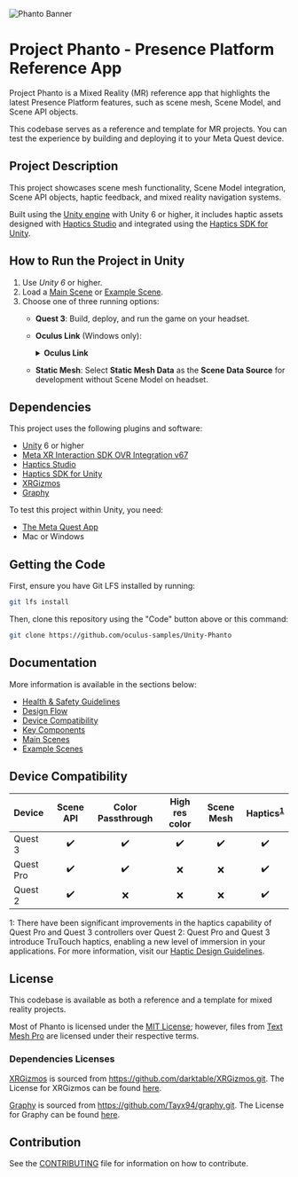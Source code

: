 ![Phanto Banner](./Media/PhantoTitle.png 'Phanto')

# Project Phanto - Presence Platform Reference App

Project Phanto is a Mixed Reality (MR) reference app that highlights the latest Presence Platform features, such as scene mesh, Scene Model, and Scene API objects.

This codebase serves as a reference and template for MR projects. You can test the experience by building and deploying it to your Meta Quest device.

## Project Description

This project showcases scene mesh functionality, Scene Model integration, Scene API objects, haptic feedback, and mixed reality navigation systems.

Built using the [Unity engine](https://unity.com/) with Unity 6 or higher, it includes haptic assets designed with [Haptics Studio](https://developers.meta.com/horizon/documentation/unity/haptics-studio/) and integrated using the [Haptics SDK for Unity](https://developers.meta.com/horizon/documentation/unity/unity-haptics-sdk/).

## How to Run the Project in Unity

1. Use *Unity 6* or higher.
2. Load a [Main Scene](./Documentation/MainScenes.md) or [Example Scene](./Documentation/ExampleScenes.md).
3. Choose one of three running options:
    - **Quest 3**: Build, deploy, and run the game on your headset.
    - **Oculus Link** (Windows only):
        <details>
          <summary><b>Oculus Link</b></summary>

        - Open the Oculus app and run Oculus Link from the headset.
        - Select **Scene Api** as the **Scene Data Source** in SceneDataLoaderSettings.asset.
        - With the headset on, navigate to Unity and press "Play".
        - **Note**: Scene mesh and room elements will show up in Link. You can only trigger room scan from within the headset.
        </details>

    - **Static Mesh**: Select **Static Mesh Data** as the **Scene Data Source** for development without Scene Model on headset.

## Dependencies

This project uses the following plugins and software:

- [Unity](https://unity.com/download) 6 or higher
- [Meta XR Interaction SDK OVR Integration v67](https://developers.meta.com/horizon/downloads/package/meta-xr-interaction-sdk-ovr-integration/67.0)
- [Haptics Studio](https://developers.meta.com/horizon/documentation/unity/haptics-studio/)
- [Haptics SDK for Unity](https://developers.meta.com/horizon/documentation/unity/unity-haptics-sdk/)
- [XRGizmos](https://github.com/darktable/XRGizmos.git)
- [Graphy](https://github.com/Tayx94/graphy.git)

To test this project within Unity, you need:

- [The Meta Quest App](https://www.meta.com/quest/setup/)
- Mac or Windows

## Getting the Code

First, ensure you have Git LFS installed by running:

```sh
git lfs install
```

Then, clone this repository using the "Code" button above or this command:

```sh
git clone https://github.com/oculus-samples/Unity-Phanto
```

## Documentation

More information is available in the sections below:

- [Health & Safety Guidelines](./Documentation/HealthAndSafetyGuidelines.md)
- [Design Flow](./Documentation/DesignFlow.md)
- [Device Compatibility](#device-compatibility)
- [Key Components](./Documentation/KeyComponents.md)
- [Main Scenes](./Documentation/MainScenes.md)
- [Example Scenes](./Documentation/ExampleScenes.md)

## Device Compatibility

| Device    | Scene API | Color Passthrough | High res color | Scene Mesh | Haptics<sup>[1](#HapticsQuality)</sup> |
| :-------- | :-------: | :---------------: | :------------: | :--------: | :------------------------------------: |
| Quest 3   |    ✔️     |        ✔️         |       ✔️       |     ✔️     |                   ✔️                   |
| Quest Pro |    ✔️     |        ✔️         |       ❌       |     ❌     |                   ✔️                   |
| Quest 2   |    ✔️     |        ❌         |       ❌       |     ❌     |                   ✔️                   |

<a name="HapticsQuality">1</a>: There have been significant improvements in the haptics capability of Quest Pro and Quest 3 controllers over Quest 2: Quest Pro and Quest 3 introduce TruTouch haptics, enabling a new level of immersion in your applications. For more information, visit our [Haptic Design Guidelines](https://developers.meta.com/horizon/design/haptics-overview/#meta-quest-platform-and-haptic-hardware-considerations).

## License

This codebase is available as both a reference and a template for mixed reality projects.

Most of Phanto is licensed under the [MIT License](./LICENSE.txt); however, files from [Text Mesh Pro](https://unity.com/legal/licenses/unity-companion-license) are licensed under their respective terms.

### Dependencies Licenses

[XRGizmos](https://github.com/darktable/XRGizmos.git) is sourced from https://github.com/darktable/XRGizmos.git. The License for XRGizmos can be found [here](https://github.com/darktable/XRGizmos/blob/main/LICENSE.txt).

[Graphy](https://github.com/Tayx94/graphy.git) is sourced from https://github.com/Tayx94/graphy.git. The License for Graphy can be found [here](https://github.com/Tayx94/graphy/blob/master/LICENSE).

## Contribution

See the [CONTRIBUTING](./CONTRIBUTING.md) file for information on how to contribute.
